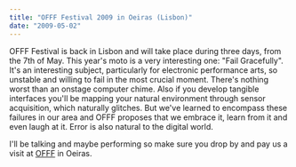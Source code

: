 ```yaml
---
title: "OFFF Festival 2009 in Oeiras (Lisbon)"
date: "2009-05-02"
---
```


OFFF Festival is back in Lisbon and will take place during three days, from the 7th of May. This year's moto is a very interesting one: "Fail Gracefully". It's an interesting subject, particularly for electronic performance arts, so unstable and willing to fail in the most crucial moment. There's nothing worst than an onstage computer chime. Also if you develop tangible interfaces you'll be mapping your natural environment through sensor acquisition, which naturally glitches. But we've learned to encompass these failures in our area and OFFF proposes that we embrace it, learn from it and even laugh at it. Error is also natural to the digital world.

I'll be talking and maybe performing so make sure you drop by and pay us a visit at [OFFF](http://www.offf.ws/ "OFFF 2009") in Oeiras.
